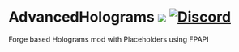 # AdvancedHolograms [![](https://jitpack.io/v/EnvyWare/AdvancedHolograms.svg)](https://jitpack.io/#EnvyWare/AdvancedHolograms) [![Discord](https://img.shields.io/discord/831966641586831431)](https://discord.gg/7vqgtrjDGw)

Forge based Holograms mod with Placeholders using FPAPI

